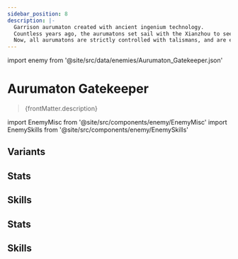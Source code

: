 ```yaml
---
sidebar_position: 8
description: |-
  Garrison aurumaton created with ancient ingenium technology.
  Countless years ago, the aurumatons set sail with the Xianzhou to seek divine recipes of immortality, and were tasked to oversee humanity and to aid humankind during warfare. However, after countless rebellions, they were finally overpowered by the Xianzhou natives.
  Now, all aurumatons are strictly controlled with talismans, and are employed to guard important places.
---
```


import enemy from '@site/src/data/enemies/Aurumaton_Gatekeeper.json'

# Aurumaton Gatekeeper
<blockquote>{frontMatter.description}</blockquote>

import EnemyMisc from '@site/src/components/enemy/EnemyMisc'
import EnemySkills from '@site/src/components/enemy/EnemySkills'

## Variants

<Tabs queryString="variant">
<TabItem value='1' label='Aurumaton Gatekeeper'>

<h2>Stats</h2>

<EnemyMisc enemy={enemy} variant={0} />

<h2>Skills</h2>

<EnemySkills enemy={enemy} variant={0} />
</TabItem>
<TabItem value='2' label='Aurumaton Gatekeeper (Bug)'>

<h2>Stats</h2>

<EnemyMisc enemy={enemy} variant={1} />

<h2>Skills</h2>

<EnemySkills enemy={enemy} variant={1} />
</TabItem>
</Tabs>

